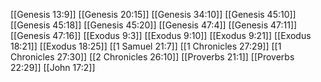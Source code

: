 [[Genesis 13:9]]
[[Genesis 20:15]]
[[Genesis 34:10]]
[[Genesis 45:10]]
[[Genesis 45:18]]
[[Genesis 45:20]]
[[Genesis 47:4]]
[[Genesis 47:11]]
[[Genesis 47:16]]
[[Exodus 9:3]]
[[Exodus 9:10]]
[[Exodus 9:21]]
[[Exodus 18:21]]
[[Exodus 18:25]]
[[1 Samuel 21:7]]
[[1 Chronicles 27:29]]
[[1 Chronicles 27:30]]
[[2 Chronicles 26:10]]
[[Proverbs 21:1]]
[[Proverbs 22:29]]
[[John 17:2]]
